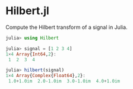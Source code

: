 # Hilbert.jl

Compute the Hilbert transform of a signal in Julia.

```julia
julia> using Hilbert

julia> signal = [1 2 3 4]
1×4 Array{Int64,2}:
 1  2  3  4

julia> hilbert(signal)
1×4 Array{Complex{Float64},2}:
 1.0+1.0im  2.0-1.0im  3.0-1.0im  4.0+1.0im
```